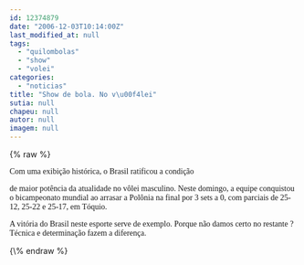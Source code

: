 ```yaml
---
id: 12374879
date: "2006-12-03T10:14:00Z"
last_modified_at: null
tags:
  - "quilombolas"
  - "show"
  - "volei"
categories:
  - "noticias"
title: "Show de bola. No v\u00f4lei"
sutia: null
chapeu: null
autor: null
imagem: null
---
```

{\% raw %}
<p><SPAN class=noticialink id=a13nb></p>
<p><P><FONT face=Verdana>Com uma exibição histórica, o Brasil ratificou a condição</p>
<p> de maior potência da atualidade no vôlei masculino. Neste domingo, a equipe conquistou o bicampeonato mundial ao arrasar a Polônia na final por 3 sets a 0, com parciais de 25-12, 25-22 e 25-17, em Tóquio.</FONT></P></p>
<p><P><FONT face=Verdana>A vitória do Brasil neste esporte serve de exemplo. Porque não damos certo no restante ? Técnica e determinação fazem a diferença.</FONT></SPAN></P> </p>
{\% endraw %}